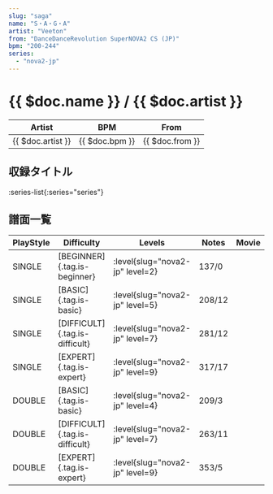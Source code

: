 ```yaml
---
slug: "saga"
name: "S・A・G・A"
artist: "Veeton"
from: "DanceDanceRevolution SuperNOVA2 CS (JP)"
bpm: "200-244"
series:
  - "nova2-jp"
---
```


# {{ $doc.name }} / {{ $doc.artist }}

|Artist|BPM|From|
|------|---|----|
|{{ $doc.artist }}|{{ $doc.bpm }}|{{ $doc.from }}|

## 収録タイトル

:series-list{:series="series"}

## 譜面一覧

|PlayStyle|Difficulty|Levels|Notes|Movie|
|---------|----------|------|-----|-----|
|SINGLE|[BEGINNER]{.tag.is-beginner}|<div class="field is-grouped is-grouped-multiline"> :level{slug="nova2-jp" level=2}</div>|137/0||
|SINGLE|[BASIC]{.tag.is-basic}|<div class="field is-grouped is-grouped-multiline"> :level{slug="nova2-jp" level=5}</div>|208/12||
|SINGLE|[DIFFICULT]{.tag.is-difficult}|<div class="field is-grouped is-grouped-multiline"> :level{slug="nova2-jp" level=7}</div>|281/12||
|SINGLE|[EXPERT]{.tag.is-expert}|<div class="field is-grouped is-grouped-multiline"> :level{slug="nova2-jp" level=9}</div>|317/17||
|DOUBLE|[BASIC]{.tag.is-basic}|<div class="field is-grouped is-grouped-multiline"> :level{slug="nova2-jp" level=4}</div>|209/3||
|DOUBLE|[DIFFICULT]{.tag.is-difficult}|<div class="field is-grouped is-grouped-multiline"> :level{slug="nova2-jp" level=7}</div>|263/11||
|DOUBLE|[EXPERT]{.tag.is-expert}|<div class="field is-grouped is-grouped-multiline"> :level{slug="nova2-jp" level=9}</div>|353/5||
